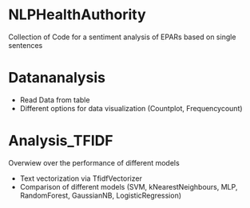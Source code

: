 # NLPHealthAuthority
Collection of Code for a sentiment analysis of EPARs based on single sentences

# Datananalysis
- Read Data from table
- Different options for data visualization (Countplot, Frequencycount)

# Analysis_TFIDF
Overwiew over the performance of different models
- Text vectorization via TfidfVectorizer
- Comparison of different models (SVM, kNearestNeighbours, MLP, RandomForest, GaussianNB, LogisticRegression)



